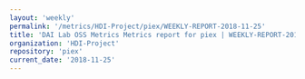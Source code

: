 ```yaml
---
layout: 'weekly'
permalink: '/metrics/HDI-Project/piex/WEEKLY-REPORT-2018-11-25'
title: 'DAI Lab OSS Metrics Metrics report for piex | WEEKLY-REPORT-2018-11-25'
organization: 'HDI-Project'
repository: 'piex'
current_date: '2018-11-25'
---
```

